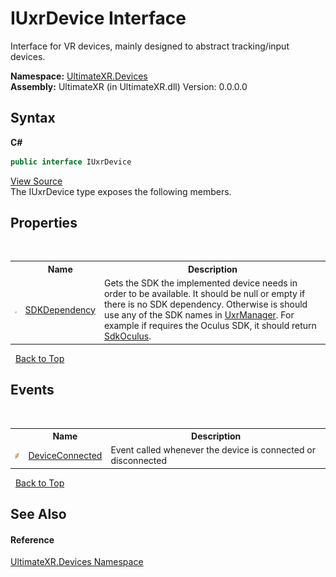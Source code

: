 # IUxrDevice Interface
 

Interface for VR devices, mainly designed to abstract tracking/input devices.

**Namespace:**&nbsp;<a href="N_UltimateXR_Devices">UltimateXR.Devices</a><br />**Assembly:**&nbsp;UltimateXR (in UltimateXR.dll) Version: 0.0.0.0

## Syntax

**C#**<br />
``` C#
public interface IUxrDevice
```

<a href="UltimateXR/Scripts/Devices/IUxrDevice.cs" rel="noopener noreferrer" title="View the source code">View Source</a><br />
The IUxrDevice type exposes the following members.


## Properties
&nbsp;<table><tr><th></th><th>Name</th><th>Description</th></tr><tr><td>![Public property](media/pubproperty.gif "Public property")</td><td><a href="P_UltimateXR_Devices_IUxrDevice_SDKDependency">SDKDependency</a></td><td>
Gets the SDK the implemented device needs in order to be available. It should be null or empty if there is no SDK dependency. Otherwise is should use any of the SDK names in <a href="T_UltimateXR_Core_UxrManager">UxrManager</a>. For example if requires the Oculus SDK, it should return <a href="F_UltimateXR_Core_UxrManager_SdkOculus">SdkOculus</a>.</td></tr></table>&nbsp;
<a href="#iuxrdevice-interface">Back to Top</a>

## Events
&nbsp;<table><tr><th></th><th>Name</th><th>Description</th></tr><tr><td>![Public event](media/pubevent.gif "Public event")</td><td><a href="E_UltimateXR_Devices_IUxrDevice_DeviceConnected">DeviceConnected</a></td><td>
Event called whenever the device is connected or disconnected</td></tr></table>&nbsp;
<a href="#iuxrdevice-interface">Back to Top</a>

## See Also


#### Reference
<a href="N_UltimateXR_Devices">UltimateXR.Devices Namespace</a><br />